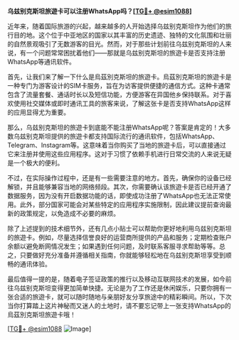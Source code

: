 **乌兹别克斯坦旅遊卡可以注册WhatsApp吗？[[TG💪+ @esim1088](https://t.me/s/esim1088)]**

近年来，随着国际旅游的兴起，越来越多的人开始选择乌兹别克斯坦作为他们的旅行目的地。这个位于中亚地区的国家以其丰富的历史遗迹、独特的文化氛围和壮丽的自然景观吸引了无数游客的目光。然而，对于那些计划前往乌兹别克斯坦的人来说，有一个问题常常困扰着他们——那就是乌兹别克斯坦的旅遊卡是否支持注册WhatsApp等通讯软件。

首先，让我们来了解一下什么是烏茲別克斯坦的旅遊卡。烏茲別克斯坦的旅遊卡是一种专门为游客设计的SIM卡服务，旨在为访客提供便捷的通信方式。这种卡通常包含了流量套餐、通话时长以及短信功能，方便游客在异国他乡保持联系。对于喜欢使用社交媒体或即时通讯工具的旅客来说，了解这张卡是否支持WhatsApp这样的应用显得尤为重要。

那么，乌兹别克斯坦的旅遊卡到底能不能注册WhatsApp呢？答案是肯定的！大多数乌兹别克斯坦提供的旅遊卡都支持国际流行的通讯软件，包括WhatsApp、Telegram、Instagram等。这意味着当你购买了当地的旅遊卡后，可以直接通过它来注册并使用这些应用程序。这对于习惯了依赖手机进行日常交流的人来说无疑是一个极大的便利。

不过，在实际操作过程中，还是有一些需要注意的地方。首先，确保你的设备已经解锁，并且能够兼容当地的网络频段。其次，你需要确认该旅遊卡是否已经开通了数据服务，因为没有开启数据功能的话，即使成功注册了WhatsApp也无法正常使用。此外，部分国家可能会对某些特定的应用程序实施限制，因此建议提前查询最新的政策规定，以免造成不必要的麻烦。

除了上述提到的技术细节外，还有几点小贴士可以帮助你更好地利用乌兹别克斯坦的旅遊卡。例如，尽量选择信誉良好的运营商所提供的产品和服务；定期检查账户余额以避免断网情况发生；如果遇到任何问题，及时联系客服寻求帮助等等。总之，只要做好充分准备并遵循相关指南，你就能够轻松地在乌兹别克斯坦享受到顺畅的通讯体验。

最后值得一提的是，随着电子签证政策的推行以及移动互联网技术的发展，如今前往乌兹别克斯坦变得更加简单快捷。无论是为了工作还是休闲娱乐，只要你拥有一张合适的旅遊卡，就可以随时随地与亲朋好友分享旅途中的精彩瞬间。所以，下次当你打算踏上这片神秘而又迷人的土地时，请不要忘记带上一张支持WhatsApp的烏茲別克斯坦旅遊卡哦！

[[TG💪+ @esim1088](https://t.me/s/esim1088) ![Image](https://i.postimg.cc/4NQfJmqS/Snipaste-2025-05-13-00-14-12.png)]